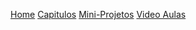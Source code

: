 <!-- _navbar.md -->

[Home](/src/home/index.md)
[Capitulos](/src/chapters/index.md)
[Mini-Projetos](/src/chapters/index.md")
[Video Aulas](/src/chapters/index.md)
